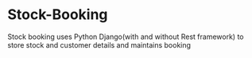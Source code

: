 # Stock-Booking
Stock booking uses Python Django(with and without Rest framework) to store stock and customer details and maintains booking
